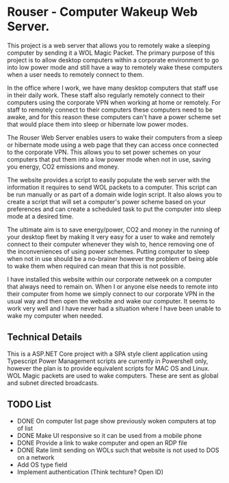# Rouser - Computer Wakeup Web Server.

This project is a web server that allows you to remotely wake a sleeping computer by sending it a WOL Magic Packet.
The primary purpose of this project is to allow desktop computers within a corporate environment to go into low power mode and still have a way to remotely wake these computers when a user needs to remotely connect to them.

In the office where I work, we have many desktop computers that staff use in their daily work. 
These staff also regularly remotely connect to their computers using the corporate VPN when working at home or remotely.
For staff to remotely connect to their computers these computers need to be awake, and for this reason these computers can't have a power scheme set that would place them into sleep or hibernate low power modes.

The Rouser Web Server enables users to wake their computers from a sleep or hibernate mode using a web page that they can access once connected to the corporate VPN. 
This allows you to set power schemes on your computers that put them into a low power mode when not in use, saving you energy, CO2 emissions and money.

The website provides a script to easily populate the web server with the information it requires to send WOL packets to a computer. This script can be run manually or as part of a domain wide login script. It also alows you to create a script that will set a computer's power scheme based on your preferences and can create a scheduled task to put the computer into sleep mode at a desired time.

The ultimate aim is to save energy/power, CO2 and money in the running of your desktop fleet by making it very easy for a user to wake and remotely connect to their computer whenever they wish to, hence removing one of the inconveniences of using power schemes. Putting computer to sleep when not in use should be a no-brainer however the problem of being able to wake them when required can mean that this is not possible.

I have installed this website within our corporate netweek on a computer that always need to remain on. When I or anyone else needs to remote into their computer from home we simply connect to our corporate VPN in the usual way and then open the website and wake our computer. It seems to work very well and I have never had a situation where I have been unable to wake my computer when needed.

## Technical Details
This is a ASP.NET Core project with a SPA style client application using Typescript
Power Management scripts are currently in Powershell only, however the plan is to provide equivalent scripts for MAC OS and Linux.
WOL Magic packets are used to wake computers. These are sent as global and subnet directed broadcasts. 

## TODO List
- DONE On computer list page show previously woken computers at top of list
- DONE Make UI responsive so it can be used from a mobile phone
- DONE Provide a link to wake computer and open an RDP file
- DONE Rate limit sending on WOLs such that website is not used to DOS on a network
- Add OS type field
- Implement authentication (Think techture? Open ID) 
